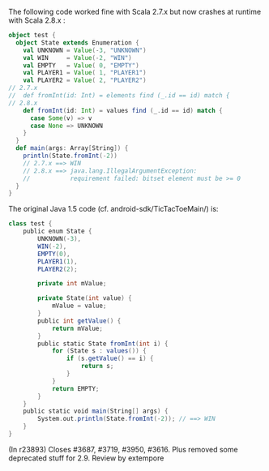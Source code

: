 The following code worked fine with Scala 2.7.x but now crashes at runtime with Scala 2.8.x :
```scala
object test {
  object State extends Enumeration {
    val UNKNOWN = Value(-3, "UNKNOWN")
    val WIN     = Value(-2, "WIN")
    val EMPTY   = Value( 0, "EMPTY")
    val PLAYER1 = Value( 1, "PLAYER1")
    val PLAYER2 = Value( 2, "PLAYER2")
// 2.7.x
//  def fromInt(id: Int) = elements find (_.id == id) match {
// 2.8.x
    def fromInt(id: Int) = values find (_.id == id) match {
      case Some(v) => v
      case None => UNKNOWN
    }
  }
  def main(args: Array[String]) {
    println(State.fromInt(-2))
    // 2.7.x ==> WIN
    // 2.8.x ==> java.lang.IllegalArgumentException:
    //           requirement failed: bitset element must be >= 0
  }
}
```
The original Java 1.5 code (cf. android-sdk/TicTacToeMain/) is:
```scala
class test {
    public enum State {
        UNKNOWN(-3),
        WIN(-2),
        EMPTY(0),
        PLAYER1(1),
        PLAYER2(2);

        private int mValue;

        private State(int value) {
            mValue = value;
        }
        public int getValue() {
            return mValue;
        }
        public static State fromInt(int i) {
            for (State s : values()) {
                if (s.getValue() == i) {
                    return s;
                }
            }
            return EMPTY;
        }
    }
    public static void main(String[] args) {
        System.out.println(State.fromInt(-2)); // ==> WIN
    }
}
```
(In r23893) Closes #3687, #3719, #3950, #3616. Plus removed some deprecated stuff for 2.9. Review by extempore
